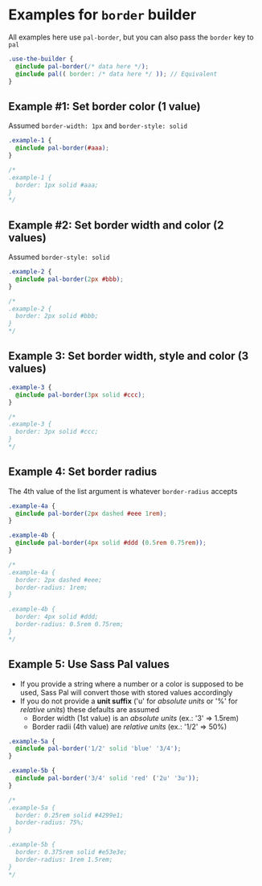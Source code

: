 # Examples for `border` builder

All examples here use `pal-border`, but you can also pass the `border` key to `pal`

```scss
.use-the-builder {
  @include pal-border(/* data here */);
  @include pal(( border: /* data here */ )); // Equivalent
}
```

## Example #1: Set border color (1 value)
Assumed `border-width: 1px` and `border-style: solid`
```scss
.example-1 {
  @include pal-border(#aaa);
}

/*
.example-1 {
  border: 1px solid #aaa;
}
*/
```

## Example #2: Set border width and color (2 values)
Assumed `border-style: solid`
```scss
.example-2 {
  @include pal-border(2px #bbb);
}

/*
.example-2 {
  border: 2px solid #bbb;
}
*/
```

## Example 3: Set border width, style and color (3 values)
```scss
.example-3 {
  @include pal-border(3px solid #ccc);
}

/*
.example-3 {
  border: 3px solid #ccc;
}
*/
```

## Example 4: Set border radius
The 4th value of the list argument is whatever `border-radius` accepts
```scss
.example-4a {
  @include pal-border(2px dashed #eee 1rem);
}

.example-4b {
  @include pal-border(4px solid #ddd (0.5rem 0.75rem));
}

/*
.example-4a {
  border: 2px dashed #eee;
  border-radius: 1rem;
}

.example-4b {
  border: 4px solid #ddd;
  border-radius: 0.5rem 0.75rem;
}
*/
```

## Example 5: Use Sass Pal values

- If you provide a string where a number or a color is supposed to be used, Sass Pal will convert those with stored values accordingly
- If you do not provide a **unit suffix** ('u' for *absolute units* or '%' for *relative units*) these defaults are assumed
  - Border width (1st value) is an *absolute units* (ex.: '3' => 1.5rem)
  - Border radii (4th value) are *relative units* (ex.: '1/2' => 50%)

```scss
.example-5a {
  @include pal-border('1/2' solid 'blue' '3/4');
}

.example-5b {
  @include pal-border('3/4' solid 'red' ('2u' '3u'));
}

/*
.example-5a {
  border: 0.25rem solid #4299e1;
  border-radius: 75%;
}

.example-5b {
  border: 0.375rem solid #e53e3e;
  border-radius: 1rem 1.5rem;
}
*/
```
